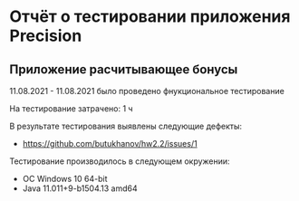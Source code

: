 # Отчёт о тестировании приложения Precision

## Приложение расчитывающее бонусы

11.08.2021 - 11.08.2021 было проведено фнукциональное тестирование

На тестирование затрачено: 1 ч

В результате тестирования выявлены следующие дефекты:

* https://github.com/butukhanov/hw2.2/issues/1

Тестирование производилось в следующем окружении:

* ОС Windows 10 64-bit
* Java 11.011+9-b1504.13 amd64
